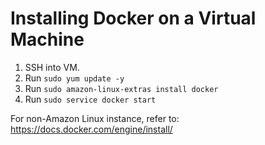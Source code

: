 # Installing Docker on a Virtual Machine

1. SSH into VM.
2. Run `sudo yum update -y`
3. Run `sudo amazon-linux-extras install docker`
4. Run `sudo service docker start`

For non-Amazon Linux instance, refer to: https://docs.docker.com/engine/install/
